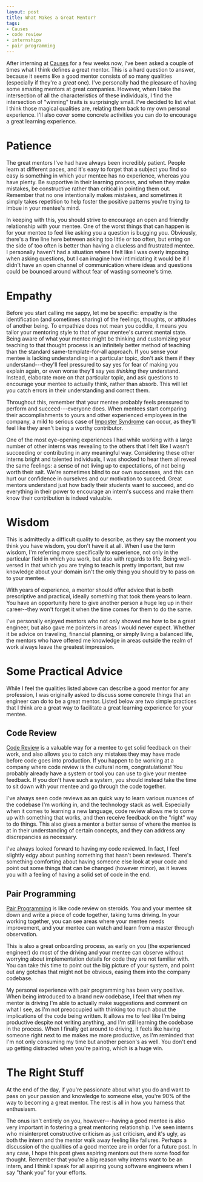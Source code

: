 ```yaml
---
layout: post
title: What Makes a Great Mentor?
tags:
- Causes
- code review
- internships
- pair programming
---
```

After interning at [Causes][CS] for a few weeks now, I've been asked a couple
of times what I think defines a great mentor. This is a hard question to
answer, because it seems like a good mentor consists of so many qualities
(especially if they're a _great_ one). I've personally had the pleasure of
having some amazing mentors at great companies.  However, when I take the
intersection of all the characteristics of these individuals, I find the
intersection of "winning" traits is surprisingly small.  I've decided to list
what I think those magical qualities are, relating them back to my own personal
experience. I'll also cover some concrete activities you can do to encourage a
great learning experience.

# Patience

The great mentors I've had have always been incredibly patient. People learn at
different paces, and it's easy to forget that a subject you find so easy is
something in which your mentee has no experience, whereas you have plenty. Be
supportive in their learning process, and when they make mistakes, be
constructive rather than critical in pointing them out. Remember that no one
intentionally makes mistakes, and sometimes it simply takes repetition to help
foster the positive patterns you're trying to imbue in your mentee's mind.

In keeping with this, you should strive to encourage an open and friendly
relationship with your mentee. One of the worst things that can happen is for
your mentee to feel like asking you a question is bugging you. Obviously,
there's a fine line here between asking too little or too often, but erring on
the side of too often is better than having a clueless and frustrated mentee. I
personally haven't had a situation where I felt like I was overly imposing when
asking questions, but I can imagine how intimidating it would be if I didn't
have an open channel of communication where ideas and questions could be
bounced around without fear of wasting someone's time.

# Empathy

Before you start calling me sappy, let me be specific: empathy is the
identification (and sometimes sharing) of the feelings, thoughts, or attitudes
of another being. To empathize does not mean you coddle, it means you tailor
your mentoring style to that of your mentee's current mental state. Being aware
of what your mentee might be thinking and customizing your teaching to that
thought process is an infinitely better method of teaching than the standard
same-template-for-all approach. If you sense your mentee is lacking
understanding in a particular topic, don't ask them if they
understand---they'll feel pressured to say yes for fear of making you
explain again, or even worse they'll say yes _thinking_ they understand.
Instead, elaborate more on that particular topic, and ask questions to
encourage your mentee to actually think, rather than absorb. This will let you
catch errors in their understanding and correct them.

Throughout this, remember that your mentee probably feels pressured to perform
and succeed---everyone does. When mentees start comparing their accomplishments
to yours and other experienced employees in the company, a mild to serious case
of [Imposter Syndrome][IS] can occur, as they'll feel like they aren't being a
worthy contributor.

One of the most eye-opening experiences I had while working with a large number
of other interns was revealing to the others that I felt like I wasn't
succeeding or contributing in any meaningful way. Considering these other
interns bright and talented individuals, I was shocked to hear them all reveal
the same feelings: a sense of not living up to expectations, of not being worth
their salt. We're sometimes blind to our own successes, and this can hurt our
confidence in ourselves and our motivation to succeed. Great mentors understand
just how badly their students want to succeed, and do everything in their power
to encourage an intern's success and make them know their contribution is
indeed valuable.

# Wisdom

This is admittedly a difficult quality to describe, as they say the moment you
think you have wisdom, you don't have it at all. When I use the term wisdom, I'm
referring more specifically to experience, not only in the particular field in
which you work, but also with regards to life. Being well-versed in that which
you are trying to teach is pretty important, but raw knowledge about your domain
isn't the only thing you should try to pass on to your mentee.

With years of experience, a mentor should offer advice that is both prescriptive
and practical, ideally something that took them years to learn. You have an
opportunity here to give another person a huge leg up in their career--they
won't forget it when the time comes for them to do the same.

I've personally enjoyed mentors who not only showed me how to be a great
engineer, but also gave me pointers in areas I would never expect. Whether it be
advice on traveling, financial planning, or simply living a balanced life, the
mentors who have offered me knowledge in areas outside the realm of work always
leave the greatest impression.

# Some Practical Advice

While I feel the qualities listed above can describe a good mentor for any
profession, I was originally asked to discuss some concrete things that an
engineer can do to be a great mentor. Listed below are two simple practices that
I think are a great way to facilitate a great learning experience for your
mentee.

## Code Review

[Code Review][CR] is a valuable way for a mentee to get solid feedback on their
work, and also allows you to catch any mistakes they may have made before code
goes into production. If you happen to be working at a company where code
review is the cultural norm, congratulations! You probably already have a
system or tool you can use to give your mentee feedback. If you don't have such
a system, you should instead take the time to sit down with your mentee and go
through the code together.

I've always seen code reviews as an quick way to learn various nuances of the
codebase I'm working in, and the technology stack as well. Especially when it
comes to learning a new language, code review allows me to come up with
something that works, and then receive feedback on the "right" way to do
things.  This also gives a mentor a better sense of where the mentee is at in
their understanding of certain concepts, and they can address any discrepancies
as necessary.

I've always looked forward to having my code reviewed. In fact, I feel slightly
edgy about pushing something that hasn't been reviewed. There's something
comforting about having someone else look at your code and point out some things
that can be changed (however minor), as it leaves you with a feeling of having a
solid set of code in the end.

## Pair Programming

[Pair Programming][PP] is like code review on steroids. You and your mentee sit
down and write a piece of code together, taking turns driving. In your working
together, you can see areas where your mentee needs improvement, and your
mentee can watch and learn from a master through observation.

This is also a great onboarding process, as early on you (the experienced
engineer) do most of the driving and your mentee can observe without worrying
about implementation details for code they are not familiar with. You can take
this time to point out the big picture of your system, and point out any
gotchas that might not be obvious, easing them into the company codebase.

My personal experience with pair programming has been very positive. When being
introduced to a brand new codebase, I feel that when my mentor is driving I'm
able to actually make suggestions and comment on what I see, as I'm not
preoccupied with thinking too much about the implications of the code being
written. It allows me to feel like I'm being productive despite not writing
anything, and I'm still learning the codebase in the process. When I finally get
around to driving, it feels like having someone right next to me makes me more
productive, as I'm reminded that I'm not only consuming my time but another
person's as well. You don't end up getting distracted when you're pairing, which
is a huge win.

# The Right Stuff

At the end of the day, if you're passionate about what you do and want to pass
on your passion and knowledge to someone else, you're 90% of the way to becoming
a great mentor. The rest is all in how you harness that enthusiasm.

The onus isn't entirely on you, however---having a good mentee is also very
important in fostering a great mentoring relationship. I've seen interns who
misinterpret constructive criticism as just criticism, and it's ugly, as both
the intern and the mentor walk away feeling like failures. Perhaps a discussion
of the qualities of a good mentee are in order for a future post. In any case,
I hope this post gives aspiring mentors out there some food for thought.
Remember that you're a big reason why interns want to be an intern, and I think
I speak for all aspiring young software engineers when I say "thank you" for
your efforts.

[CS]: http://causes.com/team "Meet the Causes Team"
[IS]: http://en.wikipedia.org/wiki/Impostor_syndrome
[CR]: http://en.wikipedia.org/wiki/Code_review
[PP]: http://en.wikipedia.org/wiki/Pair_programming
